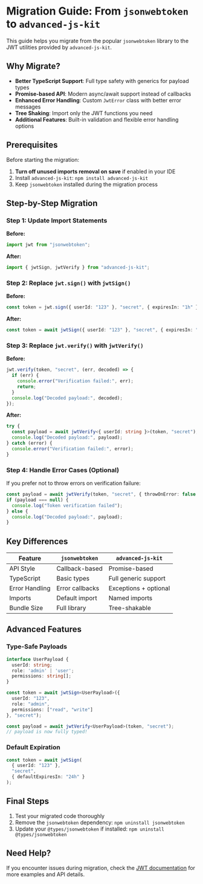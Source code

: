 # Migration Guide: From `jsonwebtoken` to `advanced-js-kit`

This guide helps you migrate from the popular `jsonwebtoken` library to the JWT utilities provided by `advanced-js-kit`.

## Why Migrate?

- **Better TypeScript Support**: Full type safety with generics for payload types
- **Promise-based API**: Modern async/await support instead of callbacks
- **Enhanced Error Handling**: Custom `JwtError` class with better error messages
- **Tree Shaking**: Import only the JWT functions you need
- **Additional Features**: Built-in validation and flexible error handling options

## Prerequisites

Before starting the migration:

1. **Turn off unused imports removal on save** if enabled in your IDE
2. Install `advanced-js-kit`: `npm install advanced-js-kit`
3. Keep `jsonwebtoken` installed during the migration process

## Step-by-Step Migration

### Step 1: Update Import Statements

**Before:**
```typescript
import jwt from "jsonwebtoken";
```

**After:**
```typescript
import { jwtSign, jwtVerify } from "advanced-js-kit";
```

### Step 2: Replace `jwt.sign()` with `jwtSign()`

**Before:**
```typescript
const token = jwt.sign({ userId: "123" }, "secret", { expiresIn: "1h" });
```

**After:**
```typescript
const token = await jwtSign({ userId: "123" }, "secret", { expiresIn: "1h" });
```

### Step 3: Replace `jwt.verify()` with `jwtVerify()`

**Before:**
```typescript
jwt.verify(token, "secret", (err, decoded) => {
  if (err) {
    console.error("Verification failed:", err);
    return;
  }
  console.log("Decoded payload:", decoded);
});
```

**After:**
```typescript
try {
  const payload = await jwtVerify<{ userId: string }>(token, "secret");
  console.log("Decoded payload:", payload);
} catch (error) {
  console.error("Verification failed:", error);
}
```

### Step 4: Handle Error Cases (Optional)

If you prefer not to throw errors on verification failure:

```typescript
const payload = await jwtVerify(token, "secret", { throwOnError: false });
if (payload === null) {
  console.log("Token verification failed");
} else {
  console.log("Decoded payload:", payload);
}
```

## Key Differences

| Feature | `jsonwebtoken` | `advanced-js-kit` |
|---------|----------------|-------------------|
| API Style | Callback-based | Promise-based |
| TypeScript | Basic types | Full generic support |
| Error Handling | Error callbacks | Exceptions + optional |
| Imports | Default import | Named imports |
| Bundle Size | Full library | Tree-shakable |

## Advanced Features

### Type-Safe Payloads

```typescript
interface UserPayload {
  userId: string;
  role: 'admin' | 'user';
  permissions: string[];
}

const token = await jwtSign<UserPayload>({
  userId: "123",
  role: "admin",
  permissions: ["read", "write"]
}, "secret");

const payload = await jwtVerify<UserPayload>(token, "secret");
// payload is now fully typed!
```

### Default Expiration

```typescript
const token = await jwtSign(
  { userId: "123" }, 
  "secret", 
  { defaultExpiresIn: "24h" }
);
```

## Final Steps

1. Test your migrated code thoroughly
2. Remove the `jsonwebtoken` dependency: `npm uninstall jsonwebtoken`
3. Update your `@types/jsonwebtoken` if installed: `npm uninstall @types/jsonwebtoken`

## Need Help?

If you encounter issues during migration, check the [JWT documentation](./jwt.md) for more examples and API details.
